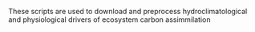 These scripts are used to download and preprocess hydroclimatological and physiological drivers of ecosystem carbon assimmilation

